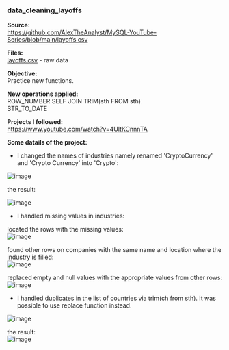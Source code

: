 ### data_cleaning_layoffs  
**Source:**  
https://github.com/AlexTheAnalyst/MySQL-YouTube-Series/blob/main/layoffs.csv  


**Files:**  
[layoffs.csv](https://github.com/boudzela/data_cleaning/blob/a6cf68765c930831c28541f548c83a97ace7d319/layoffs/layoffs.csv) - raw data 
  
**Objective:**  
Practice new functions. 

**New operations applied:**   
ROW_NUMBER 
SELF JOIN 
TRIM(sth FROM sth)  
STR_TO_DATE

**Projects I followed:**  
https://www.youtube.com/watch?v=4UltKCnnnTA

**Some datails of the project:**  


 - I changed the names of industries namely renamed 'CryptoCurrency' and 'Crypto Currency' into 'Crypto':
    
![image](https://github.com/user-attachments/assets/d015e9b5-e2c9-4d46-932b-1c6f460eafe6)  

the result:  

![image](https://github.com/user-attachments/assets/27807923-e95b-4949-9a78-690d16471e8a)
  

- I handled missing values in industries:

located the rows with the missing values:  
![image](https://github.com/user-attachments/assets/e4d225d1-b3ec-4493-aa32-b1901423f2d9)   

found other rows on companies with the same name and location where the industry is filled:   
![image](https://github.com/user-attachments/assets/7d4d83e9-2799-4b4a-8530-bc65948a3c22)



replaced empty and null values with the appropriate values from other rows:    
![image](https://github.com/user-attachments/assets/5be182de-c08c-40c1-8075-6f6ec12f3703)  


- I handled duplicates in the list of countries via trim(ch from sth). It was possible to use replace function instead. 

![image](https://github.com/user-attachments/assets/30148718-4941-4d03-8437-f81325f66bef)

the result:  
![image](https://github.com/user-attachments/assets/8bdcd7a4-5b09-4576-834c-a38586562134)



